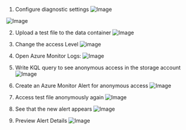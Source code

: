1. Configure diagnostic settings
![Image](https://github.com/user-attachments/assets/acdf2660-ac83-4990-a892-6f72f2ba182e)

![Image](https://github.com/user-attachments/assets/5b35ef4d-ffbc-4a7e-8dba-7a8cc0a05bbd)

2. Upload a test file to the data container
![Image](https://github.com/user-attachments/assets/5b6664ca-9147-4bb6-a7b4-4fa7fd13df11)

3. Change the access Level
![image](https://github.com/user-attachments/assets/15a02ed8-f9c0-4581-8f59-10e73a55ca7f)

4. Open Azure Monitor Logs:
![Image](https://github.com/user-attachments/assets/7385f2ee-95c0-45b8-942e-75ca98c1f6b4)

5. Write KQL query to see anonymous access in the storage account
![Image](https://github.com/user-attachments/assets/d0b91d99-9345-48b6-9cd7-d098c5f84367)

6. Create an Azure Monitor Alert for anonymous access
![Image](https://github.com/user-attachments/assets/39b9fe5a-f8c5-4c26-83e1-2ccab12fb761)

7. Access test file anonymously again
![Image](https://github.com/user-attachments/assets/9f6e3729-2caa-4491-9db1-990fc9ca935b)

8. See that the new alert appears
![Image](https://github.com/user-attachments/assets/9192a319-2910-4415-86ab-2c033bb25ed5)

9. Preview Alert Details
![Image](https://github.com/user-attachments/assets/ecad5185-ddb3-4e0c-ae1f-2336d8b7345c)
